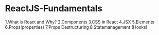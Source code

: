 # ReactJS-Fundamentals
1.What is React and Why?
2.Components
3.CSS in React
4.JSX
5.Elements
6.Props(properties)
7.Props Destructuring
8.Statemanagement (Hooks)